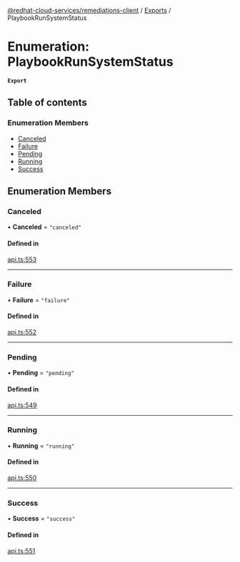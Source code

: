 [@redhat-cloud-services/remediations-client](../README.md) / [Exports](../modules.md) / PlaybookRunSystemStatus

# Enumeration: PlaybookRunSystemStatus

**`Export`**

## Table of contents

### Enumeration Members

- [Canceled](PlaybookRunSystemStatus.md#canceled)
- [Failure](PlaybookRunSystemStatus.md#failure)
- [Pending](PlaybookRunSystemStatus.md#pending)
- [Running](PlaybookRunSystemStatus.md#running)
- [Success](PlaybookRunSystemStatus.md#success)

## Enumeration Members

### Canceled

• **Canceled** = ``"canceled"``

#### Defined in

[api.ts:553](https://github.com/RedHatInsights/javascript-clients/blob/master/packages/remediations/api.ts#L553)

___

### Failure

• **Failure** = ``"failure"``

#### Defined in

[api.ts:552](https://github.com/RedHatInsights/javascript-clients/blob/master/packages/remediations/api.ts#L552)

___

### Pending

• **Pending** = ``"pending"``

#### Defined in

[api.ts:549](https://github.com/RedHatInsights/javascript-clients/blob/master/packages/remediations/api.ts#L549)

___

### Running

• **Running** = ``"running"``

#### Defined in

[api.ts:550](https://github.com/RedHatInsights/javascript-clients/blob/master/packages/remediations/api.ts#L550)

___

### Success

• **Success** = ``"success"``

#### Defined in

[api.ts:551](https://github.com/RedHatInsights/javascript-clients/blob/master/packages/remediations/api.ts#L551)
